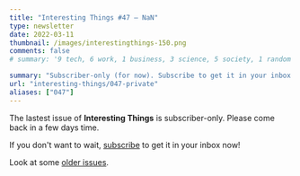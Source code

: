 ```yaml
---
title: "Interesting Things #47 — NaN"
type: newsletter
date: 2022-03-11
thumbnail: /images/interestingthings-150.png
comments: false
# summary: '9 tech, 6 work, 1 business, 3 science, 5 society, 1 random'

summary: "Subscriber-only (for now). Subscribe to get it in your inbox now!"
url: "interesting-things/047-private"
aliases: ["047"]
---
```


The lastest issue of **Interesting Things** is subscriber-only. Please come back in a few days time.

If you don't want to wait, [subscribe](/newsletter) to get it in your inbox now!

Look at some [older issues](/interesting-things).
